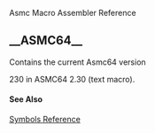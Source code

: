 Asmc Macro Assembler Reference

## \_\_ASMC64\_\_


Contains the current Asmc64 version

230 in ASMC64 2.30 (text macro).

#### See Also

[Symbols Reference](readme.md)
